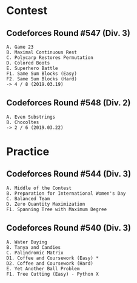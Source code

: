 # Contest
## Codeforces Round #547 (Div. 3)
	A. Game 23
	B. Maximal Continuous Rest
	C. Polycarp Restores Permutation
	D. Colored Boots
	E. Superhero Battle
	F1. Same Sum Blocks (Easy)
	F2. Same Sum Blocks (Hard)
	-> 4 / 8 (2019.03.19)

## Codeforces Round #548 (Div. 2)
	A. Even Substrings
	B. Chocoltes
	-> 2 / 6 (2019.03.22)
	
# Practice
## Codeforces Round #544 (Div. 3)
	A. Middle of the Contest
	B. Preparation for International Women's Day
	C. Balanced Team
	D. Zero Quantity Maximization
	F1. Spanning Tree with Maximum Degree
	
## Codeforces Round #540 (Div. 3)
	A. Water Buying
	B. Tanya and Candies
	C. Palindromic Matrix
	D1. Coffee and Coursework (Easy) *
	D2. Coffee and Coursework (Hard)
	E. Yet Another Ball Problem
	F1. Tree Cutting (Easy) - Python X
	